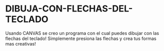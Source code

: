 # DIBUJA-CON-FLECHAS-DEL-TECLADO
Usando CANVAS se creo un programa con el cual puedes dibujar con las flechas del teclado! Simplemente presiona las flechas y crea tus formas mas creativas!
